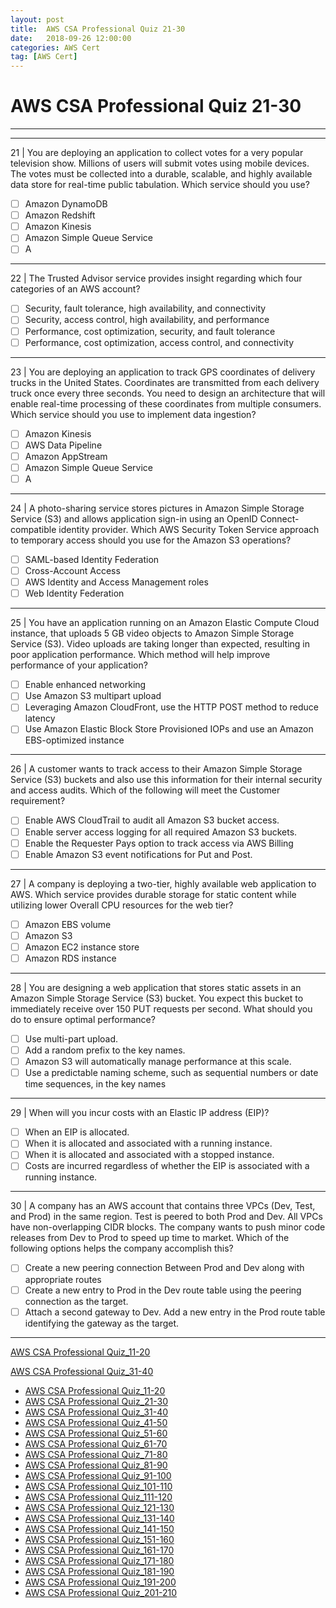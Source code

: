 ```yaml
---
layout: post 
title:  AWS CSA Professional Quiz 21-30 
date:   2018-09-26 12:00:00
categories: AWS Cert
tag: [AWS Cert]
---
```


AWS CSA Professional Quiz 21-30 
====
-----
-----
21 | You are deploying an application to collect votes for a very popular television show. Millions of users will submit votes using mobile devices. The votes must be collected into a durable, scalable, and highly available
data store for real-time public tabulation. Which service should you use?

  - [ ] Amazon DynamoDB
  - [ ] Amazon Redshift
  - [ ] Amazon Kinesis
  - [ ] Amazon Simple Queue Service
  - [ ] A

 ---------- 

22 | The Trusted Advisor service provides insight regarding which four categories of an AWS account?

  - [ ] Security, fault tolerance, high availability, and connectivity
  - [ ] Security, access control, high availability, and performance
  - [ ] Performance, cost optimization, security, and fault tolerance
  - [ ] Performance, cost optimization, access control, and connectivity

 ---------- 

23 | You are deploying an application to track GPS coordinates of delivery trucks in the United States. Coordinates are transmitted from each delivery truck once every three seconds. You need to design an architecture that will enable real-time processing of these coordinates from multiple consumers. Which service should you use to implement data ingestion?

  - [ ] Amazon Kinesis
  - [ ] AWS Data Pipeline
  - [ ] Amazon AppStream
  - [ ] Amazon Simple Queue Service
  - [ ] A

 ---------- 

24 | A photo-sharing service stores pictures in Amazon Simple Storage Service (S3) and allows application sign-in using an OpenID Connect-compatible identity provider. Which AWS Security Token Service approach to temporary access should you use for the Amazon S3 operations?

  - [ ] SAML-based Identity Federation
  - [ ] Cross-Account Access
  - [ ] AWS Identity and Access Management roles
  - [ ] Web Identity Federation

 ---------- 

25 | You have an application running on an Amazon Elastic Compute Cloud instance, that uploads 5 GB video objects to Amazon Simple Storage Service (S3). Video uploads are taking longer than expected, resulting in
poor application performance. Which method will help improve performance of your application?

  - [ ] Enable enhanced networking
  - [ ] Use Amazon S3 multipart upload
  - [ ] Leveraging Amazon CloudFront, use the HTTP POST method to reduce latency
  - [ ] Use Amazon Elastic Block Store Provisioned IOPs and use an Amazon EBS-optimized instance

 ---------- 

26 | A customer wants to track access to their Amazon Simple Storage Service (S3) buckets and also use this information for their internal security and access audits. Which of the following will meet the Customer requirement?

  - [ ] Enable AWS CloudTrail to audit all Amazon S3 bucket access.
  - [ ] Enable server access logging for all required Amazon S3 buckets.
  - [ ] Enable the Requester Pays option to track access via AWS Billing
  - [ ] Enable Amazon S3 event notifications for Put and Post.

 ---------- 

27 | A company is deploying a two-tier, highly available web application to AWS. Which service provides durable storage for static content while utilizing lower Overall CPU resources for the web tier?

  - [ ] Amazon EBS volume
  - [ ] Amazon S3
  - [ ] Amazon EC2 instance store
  - [ ] Amazon RDS instance

 ---------- 

28 | You are designing a web application that stores static assets in an Amazon Simple Storage Service (S3) bucket. You expect this bucket to immediately receive over 150 PUT requests per second. What should you do to ensure optimal performance?

  - [ ] Use multi-part upload.
  - [ ] Add a random prefix to the key names.
  - [ ] Amazon S3 will automatically manage performance at this scale.
  - [ ] Use a predictable naming scheme, such as sequential numbers or date time sequences, in the key names

 ---------- 

29 | When will you incur costs with an Elastic IP address (EIP)?

  - [ ] When an EIP is allocated.
  - [ ] When it is allocated and associated with a running instance.
  - [ ] When it is allocated and associated with a stopped instance.
  - [ ] Costs are incurred regardless of whether the EIP is associated with a running instance.

 ---------- 

30 | A company has an AWS account that contains three VPCs (Dev, Test, and Prod) in the same region. Test is peered to both Prod and Dev. All VPCs have non-overlapping CIDR blocks. The company wants to push minor code releases from Dev to Prod to speed up time to market. Which of the following options helps the company accomplish this?

  - [ ] Create a new peering connection Between Prod and Dev along with appropriate routes
  - [ ] Create a new entry to Prod in the Dev route table using the peering connection as the target.
  - [ ] Attach a second gateway to Dev. Add a new entry in the Prod route table identifying the gateway as the 
target.

 ---------- 
[AWS CSA Professional Quiz_11-20](AWS_CSA_Professional_Quiz_11-20.html)

[AWS CSA Professional Quiz_31-40](AWS_CSA_Professional_Quiz_31-40.html)

  * [AWS CSA Professional Quiz_11-20](AWS_CSA_Professional_Quiz_11-20.html)
  * [AWS CSA Professional Quiz_21-30](AWS_CSA_Professional_Quiz_21-30.html)
  * [AWS CSA Professional Quiz_31-40](AWS_CSA_Professional_Quiz_31-40.html)
  * [AWS CSA Professional Quiz_41-50](AWS_CSA_Professional_Quiz_41-50.html)
  * [AWS CSA Professional Quiz_51-60](AWS_CSA_Professional_Quiz_51-60.html)
  * [AWS CSA Professional Quiz_61-70](AWS_CSA_Professional_Quiz_61-70.html)
  * [AWS CSA Professional Quiz_71-80](AWS_CSA_Professional_Quiz_71-80.html)
  * [AWS CSA Professional Quiz_81-90](AWS_CSA_Professional_Quiz_81-90.html)
  * [AWS CSA Professional Quiz_91-100](AWS_CSA_Professional_Quiz_91-100.html)
  * [AWS CSA Professional Quiz_101-110](AWS_CSA_Professional_Quiz_101-110.html)
  * [AWS CSA Professional Quiz_111-120](AWS_CSA_Professional_Quiz_111-120.html)
  * [AWS CSA Professional Quiz_121-130](AWS_CSA_Professional_Quiz_121-130.html)
  * [AWS CSA Professional Quiz_131-140](AWS_CSA_Professional_Quiz_131-140.html)
  * [AWS CSA Professional Quiz_141-150](AWS_CSA_Professional_Quiz_141-150.html)
  * [AWS CSA Professional Quiz_151-160](AWS_CSA_Professional_Quiz_151-160.html)
  * [AWS CSA Professional Quiz_161-170](AWS_CSA_Professional_Quiz_161-170.html)
  * [AWS CSA Professional Quiz_171-180](AWS_CSA_Professional_Quiz_171-180.html)
  * [AWS CSA Professional Quiz_181-190](AWS_CSA_Professional_Quiz_181-190.html)
  * [AWS CSA Professional Quiz_191-200](AWS_CSA_Professional_Quiz_191-200.html)
  * [AWS CSA Professional Quiz_201-210](AWS_CSA_Professional_Quiz_201-210.html)
